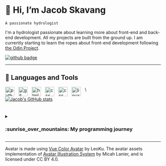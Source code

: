 # 👋 Hi, I’m Jacob Skavang

`A passionate hydrologist`

I'm a hydrologist passionate about learning more about front-end and back-end development. All my projects are built from the ground up. I am currently starting to learn the ropes about front-end development following [the Odin Project](https://www.theodinproject.com/).


<p align="left">
  <a href="https://github.com/jaqska">
    <img src="https://img.shields.io/badge/github-%23181717.svg?&style=for-the-badge&logo=github&logoColor=white" alt="github badge">
  </a>
</p>

___

## 🔨 Languages and Tools


<img align="left" alt="python" width=30px style="padding-right:10px;" src="https://cdn.jsdelivr.net/gh/devicons/devicon/icons/python/python-original.svg"/>
<img align="left" alt="git" width=30px style="padding-right:10px;" src="https://cdn.jsdelivr.net/gh/devicons/devicon/icons/git/git-original.svg"/>
<img align="left" alt="html" width=30px style="padding-right:10px;" src="https://cdn.jsdelivr.net/gh/devicons/devicon/icons/html5/html5-original.svg"/>
<img align="left" alt="css" width=30px style="padding-right:10px;" src="https://cdn.jsdelivr.net/gh/devicons/devicon/icons/css3/css3-original.svg"/>
<img align="left" alt="css" width=30px style="padding-right:10px;" src="https://cdn.jsdelivr.net/gh/devicons/devicon/icons/javascript/javascript-original.svg"/>
<img align="left" alt="linux" width=30px style="padding-right:10px;" src="https://cdn.jsdelivr.net/gh/devicons/devicon/icons/linux/linux-original.svg"/>

\

[![Jacob's GitHub stats](https://github-readme-stats.vercel.app/api?username=jaqska&show_icons=true&theme=tokyonight)](https://github.com/anuraghazra/github-readme-stats)

  #

  <details>
    <summary><h3>  :sunrise_over_mountains: My programming journey </h3> </summary>
      Hey, welcome to my GitHub page. My journey started learning Python. I found programming fascinating and now I want to learn other languages as well. I am currently             learning more about front-end development (HTML, CSS and Javascript for now). </h3>
  </details>

___

Avatar is made using [Vue Color Avatar](https://github.com/Codennnn/vue-color-avatar) by LeoKu. The avatar assets implementation of [Avatar Illustration System](https://www.figma.com/community/file/829741575478342595/avatar-illustration-system) by Micah Lanier, and is licensed under CC BY 4.0.






<!---
jaqska/jaqska is a ✨ special ✨ repository because its `README.md` (this file) appears on your GitHub profile.
You can click the Preview link to take a look at your changes.
--->
